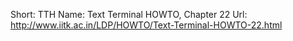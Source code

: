 Short: TTH
Name: Text Terminal HOWTO, Chapter 22
Url: http://www.iitk.ac.in/LDP/HOWTO/Text-Terminal-HOWTO-22.html
